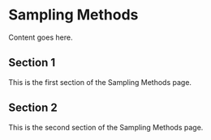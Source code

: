 # Sampling Methods

Content goes here.

## Section 1

This is the first section of the Sampling Methods page.

## Section 2

This is the second section of the Sampling Methods page.

